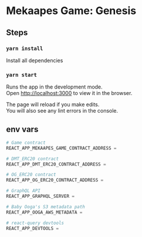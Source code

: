 # Mekaapes Game: Genesis

## Steps

### `yarn install`

Install all dependencies

### `yarn start`

Runs the app in the development mode.\
Open [http://localhost:3000](http://localhost:3000) to view it in the browser.

The page will reload if you make edits.\
You will also see any lint errors in the console.

## env vars

```python
# Game contract
REACT_APP_MEKAAPES_GAME_CONTRACT_ADDRESS =

# DMT_ERC20 contract
REACT_APP_DMT_ERC20_CONTRACT_ADDRESS =

# OG_ERC20 contract
REACT_APP_OG_ERC20_CONTRACT_ADDRESS =

# GraphQL API
REACT_APP_GRAPHQL_SERVER =

# Baby Ooga's S3 metadata path
REACT_APP_OOGA_AWS_METADATA =

# react-query devtools
REACT_APP_DEVTOOLS =
```
